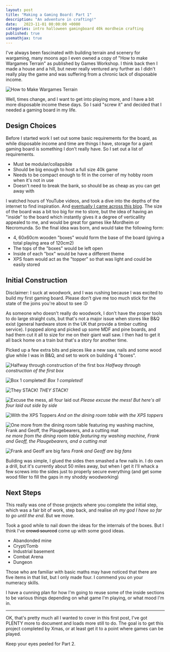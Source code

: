 ```yaml
---
layout: post
title: "Making a Gaming Board: Part 1"
description: "An adventure in crafting!"
date:   2023-11-01 00:00:00 +0000
categories: intro halloween gamingboard 40k mordheim crafting
published: true
usemathjax: true
---
```


I've always been fascinated with building terrain and scenery for wargaming, many moons ago I even owned a copy of "How to make Wargames Terrain" as published by Games Workshop. I think back then I made a house and a hill, but never really ventured any further as I didn't really play the game and was suffering from a chronic lack of disposable income.

![How to Make Wargames Terrain](https://m.media-amazon.com/images/I/A1pf+JTwbaL._AC_UF894,1000_QL80_.jpg)

Well, times change, and I want to get into playing more, and I have a bit more disposable income these days. So I said "screw it" and decided that I needed a gaming board in my life.

## Design Choices

Before I started work I set out some basic requirements for the board, as while disposable income and time are things I have, storage for a giant gaming board is something I don't really have. So I set out a list of requirements.

- Must be modular/collapsible
- Should be big enough to host a full size 40k game
- Needs to be compact enough to fit in the corner of my hobby room when it's not in use
- Doesn't need to break the bank, so should be as cheap as you can get away with

I watched hours of YouTube videos, and took a dive into the depths of the internet to find inspiration. And [eventually I came across this blog](https://waaaghblog.com/mordheim-board-part-1-the-foundation/). The size of the board was a bit too big for me to store, but the idea of having an "inside" to the board which instantly gives it a degree of verticallity appealed to me, and would be great for games like Mordheim or Necromunda. So the final idea was born, and would take the following form:

- 4, 60x60cm wooden "boxes" would form the base of the board (giving a total playing area of 120cm2)
- The tops of the "boxes" would be left open
- Inside of each "box" would be have a different theme
- XPS foam would act as the "topper" so that was light and could be easily stored 

## Initial Construction

Disclaimer: I suck at woodwork, and I was rushing because I was excited to build my first gaming board. Please don't give me too much stick for the state of the joins you're about to see :D

As someone who doesn't really do woodwork, I don't have the proper tools to do large straight cuts, but that's not a major issue when stores like B&Q exist (general hardware store in the UK that provide a timber cutting service). I popped along and picked up some MDF and pine boards, and had them cut it all to size for me on their giant wall saw. I then had to get it all back home on a train but that's a story for another time.

Picked up a few extra bits and pieces like a new saw, nails and some wood glue while I was in B&Q, and set to work on building 4 "boxes".


![Halfway through construction of the first box](https://i.imgur.com/wfXAzX7.jpg)
*Halfway through construction of the first box*

![Box 1 completed!](https://i.imgur.com/nHP7Msn.jpg)
*Box 1 completed!*

![They STACK!](https://i.imgur.com/8057Oup.jpg)
*THEY STACK!*

![Excuse the mess, all four laid out](https://i.imgur.com/oo6H7wc.jpg)
*Please excuse the mess! But here's all four laid out side by side*

![With the XPS Toppers](https://i.imgur.com/JeznOaX.jpg)
*And on the dining room table with the XPS toppers*

![One more from the dining room table featuring my washing machine, Frank and Geoff, the Plaugebearers, and a cutting mat](https://i.imgur.com/qMnIDBR.jpg)
*ne more from the dining room table featuring my washing machine, Frank and Geoff, the Plaugebearers, and a cutting mat*

![Frank and Geoff are big fans](https://i.imgur.com/qXuwRbR.jpg)
*Frank and Geoff are big fans*

Building was simple, I glued the sides then smashed a few nails in. I do own a drill, but it's currently about 50 miles away, but when I get it I'll whack a few screws into the sides just to properly secure everything (and get some wood filler to fill the gaps in my shoddy woodworking)

## Next Steps

This really was one of those projects where you complete the initial step, which was a fair bit of work, step back, and realise *oh my god I have so far to go until the end*. But we move. 

Took a good while to nail down the ideas for the internals of the boxes. But I think I've ~~crowd sourced~~ come up with some good ideas.

- Abandonded mine
- Crypt/Tomb
- Industrial basement
- Combat Arena
- Dungeon

Those who are familiar with basic maths may have noticed that there are five items in that list, but I only made four. I commend you on your numeracy skills.

I have a cunning plan for how I'm going to reuse some of the inside sections to be various things depending on what game I'm playing, or what mood I'm in.

---

OK, that's pretty much all I wanted to cover in this first post, I've got PLENTY more to document and loads more still to do. The goal is to get this project completed by Xmas, or at least get it to a point where games can be played.

Keep your eyes peeled for Part 2.

